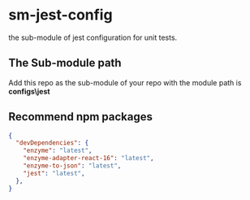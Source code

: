 # sm-jest-config
the sub-module of jest configuration for unit tests.

## The Sub-module path
Add this repo as the sub-module of your repo with the module path is **configs\jest**

## Recommend npm packages
```json
{
  "devDependencies": {
    "enzyme": "latest",
    "enzyme-adapter-react-16": "latest",
    "enzyme-to-json": "latest",
    "jest": "latest",
  },
}
```
